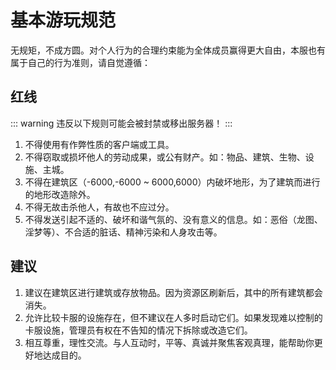 # 基本游玩规范

无规矩，不成方圆。对个人行为的合理约束能为全体成员赢得更大自由，本服也有属于自己的行为准则，请自觉遵循：

## 红线
::: warning
违反以下规则可能会被封禁或移出服务器！
:::
1. 不得使用有作弊性质的客户端或工具。
2. 不得窃取或损坏他人的劳动成果，或公有财产。如：物品、建筑、生物、设施、主城。
3. 不得在建筑区（-6000,-6000 ~ 6000,6000）内破坏地形，为了建筑而进行的地形改造除外。
4. 不得无故击杀他人，有故也不应过分。
5. 不得发送引起不适的、破坏和谐气氛的、没有意义的信息。如：恶俗（龙图、淫梦等）、不合适的脏话、精神污染和人身攻击等。

## 建议
1. 建议在建筑区进行建筑或存放物品。因为资源区刷新后，其中的所有建筑都会消失。
2. 允许比较卡服的设施存在，但不建议在人多时启动它们。如果发现难以控制的卡服设施，管理员有权在不告知的情况下拆除或改造它们。
3. 相互尊重，理性交流。与人互动时，平等、真诚并聚焦客观真理，能帮助你更好地达成目的。
